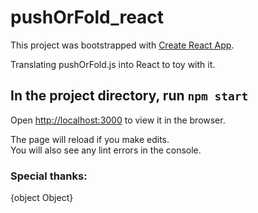 # pushOrFold_react

This project was bootstrapped with [Create React App](https://github.com/facebook/create-react-app).

Translating pushOrFold.js into React to toy with it. 

## In the project directory, run `npm start`

Open [http://localhost:3000](http://localhost:3000) to view it in the browser.

The page will reload if you make edits.<br>
You will also see any lint errors in the console.

### Special thanks:
{object Object}


